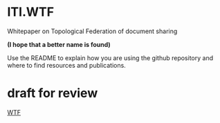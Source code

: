 # ITI.WTF
Whitepaper on Topological Federation of document sharing

**(I hope that a better name is found)**

Use the README to explain how you are using the github repository and where to find resources and publications.

# draft for review

[WTF](WTF.md)
